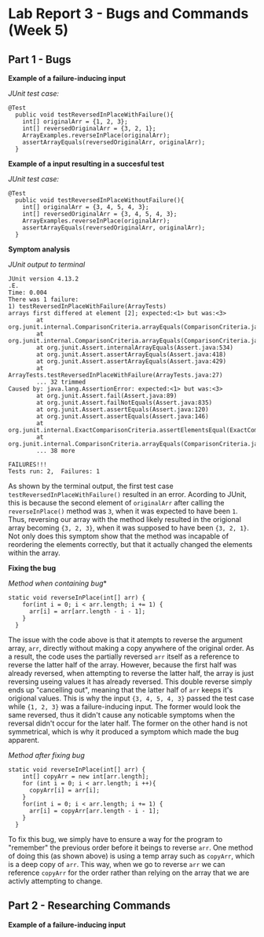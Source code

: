 # Lab Report 3 - Bugs and Commands (Week 5)

## Part 1 - Bugs

**Example of a failure-inducing input**

*JUnit test case:* 
```
@Test
  public void testReversedInPlaceWithFailure(){
    int[] originalArr = {1, 2, 3};
    int[] reversedOriginalArr = {3, 2, 1};
    ArrayExamples.reverseInPlace(originalArr);
    assertArrayEquals(reversedOriginalArr, originalArr);
  }
```

**Example of a input resulting in a succesful test**

*JUnit test case:*
```
@Test
  public void testReversedInPlaceWithoutFailure(){
    int[] originalArr = {3, 4, 5, 4, 3};
    int[] reversedOriginalArr = {3, 4, 5, 4, 3};
    ArrayExamples.reverseInPlace(originalArr);
    assertArrayEquals(reversedOriginalArr, originalArr);
  }
```


**Symptom analysis**

*JUnit output to terminal*
```
JUnit version 4.13.2
.E.
Time: 0.004
There was 1 failure:
1) testReversedInPlaceWithFailure(ArrayTests)
arrays first differed at element [2]; expected:<1> but was:<3>
        at org.junit.internal.ComparisonCriteria.arrayEquals(ComparisonCriteria.java:78)
        at org.junit.internal.ComparisonCriteria.arrayEquals(ComparisonCriteria.java:28)
        at org.junit.Assert.internalArrayEquals(Assert.java:534)
        at org.junit.Assert.assertArrayEquals(Assert.java:418)
        at org.junit.Assert.assertArrayEquals(Assert.java:429)
        at ArrayTests.testReversedInPlaceWithFailure(ArrayTests.java:27)
        ... 32 trimmed
Caused by: java.lang.AssertionError: expected:<1> but was:<3>
        at org.junit.Assert.fail(Assert.java:89)
        at org.junit.Assert.failNotEquals(Assert.java:835)
        at org.junit.Assert.assertEquals(Assert.java:120)
        at org.junit.Assert.assertEquals(Assert.java:146)
        at org.junit.internal.ExactComparisonCriteria.assertElementsEqual(ExactComparisonCriteria.java:8)
        at org.junit.internal.ComparisonCriteria.arrayEquals(ComparisonCriteria.java:76)
        ... 38 more

FAILURES!!!
Tests run: 2,  Failures: 1
```

As shown by the terminal output, the first test case `testReversedInPlaceWithFailure()` resulted in an error. Acording to JUnit, this is because the second element of `originalArr` after calling the `reverseInPlace()` method was `3`, when it was expected to have been `1`. Thus, reversing our array with the method likely resulted in the origional array becoming `{3, 2, 3}`, when it was supposed to have been `{3, 2, 1}`. Not only does this symptom show that the method was incapable of reordering the elements correctly, but that it actually changed the elements within the array. 


**Fixing the bug** 

*Method when containing bug**
```
static void reverseInPlace(int[] arr) {
    for(int i = 0; i < arr.length; i += 1) {
      arr[i] = arr[arr.length - i - 1];
    }
  }
```

The issue with the code above is that it atempts to reverse the argument array, `arr`, directly without making a copy anywhere of the original order. As a result, the code uses the partially reversed `arr` itself as a reference to reverse the latter half of the array. However, because the first half was already reversed, when attempting to reverse the latter half, the array is just reversing useing values it has already reversed. This double reverse simply ends up "cancelling out", meaning that the latter half of `arr` keeps it's origional values. This is why the input `{3, 4, 5, 4, 3}` passed the test case while `{1, 2, 3}` was a failure-inducing input. The former would look the same reversed, thus it didn't cause any noticable symptoms when the reversal didn't occur for the later half. The former on the other hand is not symmetrical, which is why it produced a symptom which made the bug apparent. 


*Method after fixing bug*
```
static void reverseInPlace(int[] arr) {
    int[] copyArr = new int[arr.length];
    for (int i = 0; i < arr.length; i ++){
      copyArr[i] = arr[i];
    }
    for(int i = 0; i < arr.length; i += 1) {
      arr[i] = copyArr[arr.length - i - 1];
    }
  }
```
To fix this bug, we simply have to ensure a way for the program to "remember" the previous order before it beings to reverse `arr`. One method of doing this (as shown above) is using a temp array such as `copyArr`, which is a deep copy of `arr`. This way, when we go to reverse `arr` we can reference `copyArr` for the order rather than relying on the array that we are activly attempting to change. 


## Part 2 - Researching Commands

**Example of a failure-inducing input**
